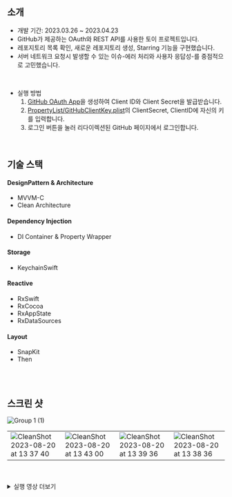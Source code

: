 
## 소개
- 개발 기간: 2023.03.26 ~ 2023.04.23
- GitHub가 제공하는 OAuth와 REST API를 사용한 토이 프로젝트입니다.
- 레포지토리 목록 확인, 새로운 레포지토리 생성, Starring 기능을 구현했습니다.
- 서버 네트워크 요청시 발생할 수 있는 이슈-에러 처리와 사용자 응답성-를 중점적으로 고민했습니다.

<br>

- 실행 방법
  1. [GitHub OAuth App](https://github.com/settings/developers)을 생성하여 Client ID와 Client Secret을 발급받습니다. 
  2. [PropertyList/GitHubClientKey.plist](https://github.com/sanghyeok-kim/MyGitHubTracker/blob/main/MyGitHubTracker/MyGitHubTracker/PropertyList/GitHubClientKey.plist)의 ClientSecret, ClientID에 자신의 키를 입력합니다. 
  3. 로그인 버튼을 눌러 리다이렉션된 GitHub 페이지에서 로그인합니다.

<br>

## 기술 스택

#### DesignPattern & Architecture
- MVVM-C
- Clean Architecture

#### Dependency Injection
- DI Container & Property Wrapper

#### Storage
- KeychainSwift

#### Reactive
- RxSwift
- RxCocoa
- RxAppState
- RxDataSources

#### Layout
- SnapKit
- Then


<br>
<br>


## 스크린 샷
![Group 1 (1)](https://github.com/sanghyeok-kim/MyGitHubTracker/assets/57667738/f96c630b-e00a-4597-b83f-747c493aaf77)


|||||
|--|--|--|--|
|![CleanShot 2023-08-20 at 13 37 40](https://github.com/sanghyeok-kim/MultiTimer/assets/57667738/defb7bb6-2ac9-4b43-bac1-bc8c047fe504)|![CleanShot 2023-08-20 at 13 43 00](https://github.com/sanghyeok-kim/MultiTimer/assets/57667738/3ddd2dd3-6f1f-48a6-9b11-e6dec905c254)|![CleanShot 2023-08-20 at 13 39 36](https://github.com/sanghyeok-kim/MultiTimer/assets/57667738/7a21a9f6-c1aa-4747-9e28-fa6bccd8aa8d)|![CleanShot 2023-08-20 at 13 38 36](https://github.com/sanghyeok-kim/MultiTimer/assets/57667738/26e876ea-789b-4772-881c-62472d276501)|

<br>
<br>

<details>
<summary>실행 영상 더보기</summary>

### Login
https://github.com/sanghyeok-kim/MyGitHubTracker/assets/57667738/ed802502-c993-4c3d-a5d3-c26cf6fd44b4


### Error Handling
https://github.com/sanghyeok-kim/MyGitHubTracker/assets/57667738/05847b4e-1d73-48a1-b0ea-8663d8186554


### Pagination
https://github.com/sanghyeok-kim/MyGitHubTracker/assets/57667738/8d1c4b85-a62d-456a-9e58-59dbdbb6bc65


### Starring
https://github.com/sanghyeok-kim/MyGitHubTracker/assets/57667738/9eaa7037-8d1d-4961-b70b-58c9471d331e


### Create Repository
https://github.com/sanghyeok-kim/MyGitHubTracker/assets/57667738/b404458d-621a-4237-b82e-61a57dbaad62


### Account & Starred Repositories
https://github.com/sanghyeok-kim/MyGitHubTracker/assets/57667738/2300aa82-c85f-4eff-af90-f4f0e7b70680

</details>

<br>
